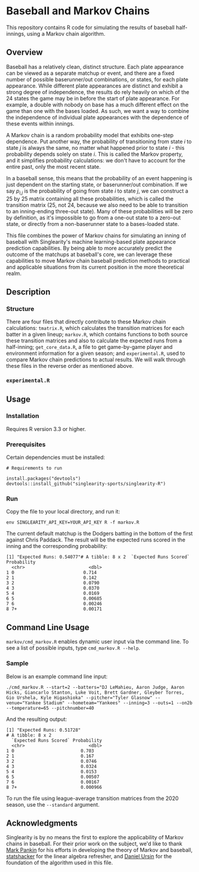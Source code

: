 # Baseball and Markov Chains

This repository contains R code for simulating the results of baseball half-innings, using a Markov chain algorithm.

## Overview

Baseball has a relatively clean, distinct structure. Each plate appearance can be viewed as a separate matchup or event, and there are a fixed number of possible baserunner/out combinations, or states, for each plate appearance. While different plate appearances are distinct and exhibit a strong degree of independence, the results do rely heavily on which of the 24 states the game may be in before the start of plate appearance. For example, a double with nobody on base has a much different effect on the game than one with the bases loaded. As such, we want a way to combine the independence of individual plate appearances with the dependence of these events within innings. 

A Markov chain is a random probability model that exhibits one-step dependence. Put another way, the probability of transitioning from state *i* to state *j* is always the same, no matter what happened prior to state *i* - this probability depends solely on state *i*. This is called the Markov property, and it simplifies probability calculations: we don't have to account for the entire past, only the most recent state. 

In a baseball sense, this means that the probability of an event happening is just dependent on the starting state, or baserunner/out combination. If we say *p<sub>i,j</sub>* is the probability of going from state *i* to state *j*, we can construct a 25 by 25 matrix containing all these probabilities, which is called the transition matrix (25, not 24, because we also need to be able to transition to an inning-ending three-out state). Many of these probabilities will be zero by definition, as it's impossible to go from a one-out state to a zero-out state, or directly from a non-baserunner state to a bases-loaded state. 

This file combines the power of Markov chains for simulating an inning of baseball with Singlearity's machine learning-based plate appearance prediction capabilities. By being able to more accurately predict the outcome of the matchups at baseball's core, we can leverage these capabilities to move Markov chain baseball prediction methods to practical and applicable situations from its current position in the more theoretical realm.

## Description

### Structure

There are four files that directly contribute to these Markov chain calculations: `tmatrix.R`, which calculates the transition matrices for each batter in a given lineup; `markov.R`, which contains functions to both source these transition matrices and also to calculate the expected runs from a half-inning; `get_core_data.R`, a file to get game-by-game player and environment information for a given season; and `experimental.R`, used to compare Markov chain predictions to actual results. We will walk through these files in the reverse order as mentioned above.

### `experimental.R`

## Usage

### Installation

Requires R version 3.3 or higher.

### Prerequisites

Certain dependencies must be installed: 

```
# Requirements to run

install.packages("devtools")
devtools::install_github("singlearity-sports/singlearity-R")
```

### Run

Copy the file to your local directory, and run it:

```
env SINGLEARITY_API_KEY=YOUR_API_KEY R -f markov.R
```

The current default matchup is the Dodgers batting in the bottom of the first against Chris Paddack. The result will be the expected runs scored in the inning and the corresponding probability:

```
[1] "Expected Runs: 0.54077"# A tibble: 8 x 2  `Expected Runs Scored` Probability
  <chr>                        <dbl>
1 0                          0.714  
2 1                          0.142  
3 2                          0.0790 
4 3                          0.0370 
5 4                          0.0169 
6 5                          0.00685
7 6                          0.00246
8 7+                         0.00171
```

## Command Line Usage

`markov/cmd_markov.R` enables dynamic user input via the command line. To see a list of possible inputs, type `cmd_markov.R --help`. 

### Sample

Below is an example command line input:

`./cmd_markov.R --start=2 --batters="DJ LeMahieu, Aaron Judge, Aaron Hicks, Giancarlo Stanton, Luke Voit, Brett Gardner, Gleyber Torres, Gio Urshela, Kyle Higashioka" --pitcher="Tyler Glasnow" --venue="Yankee Stadium" --hometeam="Yankees" --inning=3 --outs=1 --on2b --temperature=65 --pitchnumber=40`

And the resulting output:

```
[1] "Expected Runs: 0.51728"
# A tibble: 8 x 2
  `Expected Runs Scored` Probability
  <chr>                        <dbl>
1 0                         0.703   
2 1                         0.167   
3 2                         0.0746  
4 3                         0.0324  
5 4                         0.0153  
6 5                         0.00507 
7 6                         0.00167 
8 7+                        0.000966
```

To run the file using league-average transition matrices from the 2020 season, use the `--standard` argument.

## Acknowledgments

Singlearity is by no means the first to explore the applicability of Markov chains in baseball. For their prior work on the subject, we'd like to thank [Mark Pankin](http://www.pankin.com/markov/theory.htm) for his efforts in developing the theory of Markov and baseball, [statshacker](http://statshacker.com/blog/2018/05/07/the-markov-chain-model-of-baseball) for the linear algebra refresher, and [Daniel Ursin](https://dc.uwm.edu/cgi/viewcontent.cgi?article=1969&context=etd) for the foundation of the algorithm used in this file.
